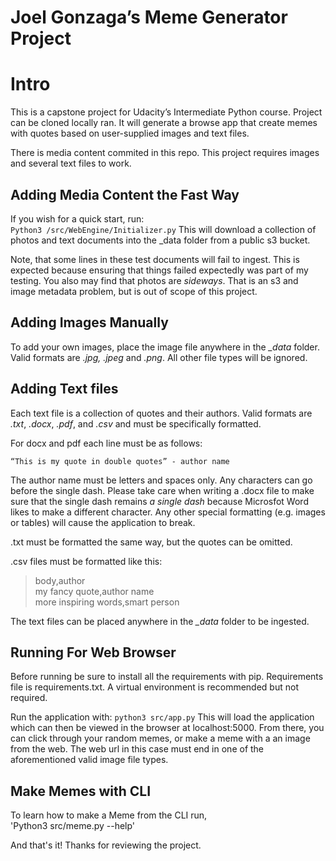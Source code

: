 # Joel Gonzaga’s Meme Generator Project

# Intro

This is a capstone project for Udacity’s Intermediate Python course. Project can be cloned locally ran. It will generate a browse app that create memes with quotes based on user-supplied images and text files.

There is media content commited in this repo. This project requires images and several text files to work.

## Adding Media Content the Fast Way

If you wish for a quick start, run:  
`Python3 /src/WebEngine/Initializer.py`
This will download a collection of photos and text documents into the _data folder from a public s3 bucket.

Note, that some lines in these test documents will fail to ingest. This is expected because ensuring that things failed expectedly was part of my testing. You also may find that photos are *sideways*. That is an s3 and image metadata problem, but is out of scope of this project.

## Adding Images Manually

To add your own images, place the image file anywhere in the *_data* folder. Valid formats are *.jpg, .jpeg* and *.png*. All other file types will be ignored.

## Adding Text files

Each text file is a collection of quotes and their authors. Valid formats are *.txt*, *.docx*, *.pdf*, and *.csv* and must be specifically formatted.

For docx and pdf each line must be as follows:

`“This is my quote in double quotes” - author name`

The author name must be letters and spaces only. Any characters can go before the single dash. Please take care when writing a .docx file to make sure that the single dash remains *a single dash* because Microsfot Word likes to make a different character. Any other special formatting (e.g. images or tables) will cause the application to break.

.txt must be formatted the same way, but the quotes can be omitted.

.csv files must be formatted like this:

>body,author  
>my fancy quote,author name  
>more inspiring words,smart person

The text files can be placed anywhere in the *_data* folder to be ingested.

## Running For Web Browser

Before running be sure to install all the requirements with pip. Requirements file is requirements.txt. A virtual environment is recommended but not required.

Run the application with:
`python3 src/app.py`
This will load the application which can then be viewed in the browser at localhost:5000. From there, you can click through your random memes, or make a meme with a an image from the web. The web url in this case must end in one of the aforementioned valid image file types.

## Make Memes with CLI

To learn how to make a Meme from the CLI run,  
'Python3 src/meme.py --help'

And that's it! Thanks for reviewing the project.


